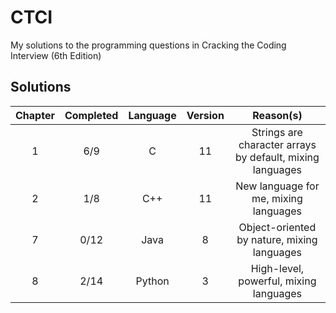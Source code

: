 # CTCI
My solutions to the programming questions in Cracking the Coding Interview (6th Edition) 

## Solutions
| Chapter | Completed | Language | Version |                         Reason(s)                         |
|:-------:|:---------:|:--------:|:-------:|:---------------------------------------------------------:|
|    1    |    6/9    |  C       |  11     | Strings are character arrays by default, mixing languages |
|    2    |    1/8    |  C++     |  11     | New language for me, mixing languages                     |
|    7    |    0/12   |  Java    |  8      | Object-oriented by nature, mixing languages               |
|    8    |    2/14   |  Python  |  3      | High-level, powerful, mixing languages                    |
